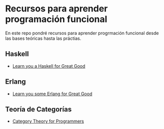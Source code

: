 # Recursos para aprender programación funcional

En este repo pondré recursos para aprender progrmación funcional desde las bases teóricas hasta las práctias.

## Haskell

- [Learn you a Haskell for Great Good](http://learnyouahaskell.com/)


## Erlang

- [Learn you some Erlang for Great Good](https://learnyousomeerlang.com/content)


## Teoría de Categorías

- [Category Theory for Programmers](/category-theory-for-programmers.pdf)